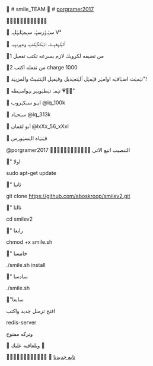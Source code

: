 🔹 # smile_TEAM
🔹 # [porgramer2017](https://telegram.me/porgramer2017)


🔸➖➖➖➖➖➖➖➖➖➖🔹

💠 سہٖۧہﯢّرسہٖۧہ سہٖٖمہٖۧايہٖۧلہٖٖہ V² 

💠 ٱلہٖۧلہٖٖغہٖٖہﮪّﮧ انہٖۧکگہٖۧلشہٖٖہ ﯠعہٖٖربہٖٖيہ

🔹من تضيفه لكروبك لازم بسرعه تكتب تفعيل 1

🔹2 من تفعله اكتب charge 1000

💠 تہٰٰمہٰٰت اضہٰٰافہٰٰه اوامہٰٰر قہٰٰفہٰٰل ٱٰلہٰٰتعہٰٰديل وقہٰفہٰل الہٰٰتثبيتٰٰ والمزيہٰد"!

💠 تہٰمہٰ تہٰطہٰويہٰر بہٰواسہٰطه 💗✌🏿"

🚸 ابہٰو سہٰكہٰروب @iq_100k

🚸 سہٰجہٰاد @iq_313k

🚸 ٱبو لقمان @IxXx_56_xXxI

🔱 قہٰنہٰاه الہٰسہٰورس

@porgramer2017
🔸➖➖➖➖➖➖➖➖➖➖🔹
التنصيب اتبع الاتي

🔹" اولا

sudo apt-get update

🔹" ثانيا

git clone https://github.com/aboskroop/smilev2.git

🔹" ثالثا

cd smilev2

🔹" رابعا

chmod +x smile.sh

🔹" خامسا

./smile.sh install

🔹" سادسا

./smile.sh

🔹"سابعا

افتح ترمنل جديد واكتب

redis-server

وتركه مفتوح

🔹 وبلعافيه عليك 🔹

🔸➖➖➖➖➖➖➖➖➖➖🔹
🔹 [تابع جديدنا](t.me/porgramer2017)


